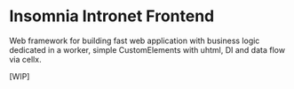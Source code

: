 # Insomnia Intronet Frontend

Web framework for building fast web application with business logic dedicated in a worker, simple CustomElements with uhtml, DI and data flow via cellx.

[WIP]
